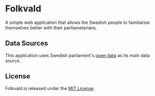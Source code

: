 # Folkvald

A simple web application that allows the Swedish people to familiarise
themselves better with their parliametarians.

## Data Sources

This application uses Swedish parliament's [open data][1]
as its main data source.

## License

Folkvald is released under the [MIT License](LICENSE.md).

[1]: https://data.riksdagen.se/in-english/ "The Riksdag's open data"
